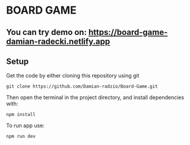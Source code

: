 # BOARD GAME 
## You can try demo on: https://board-game-damian-radecki.netlify.app

## Setup 

Get the code by either cloning this repository using git
```
git clone https://github.com/Damian-radzio/Board-Game.git
```
Then open the terminal in the project directory, and install dependencies with:
```
npm install
```
To run app use: 
```
npm run dev
```

